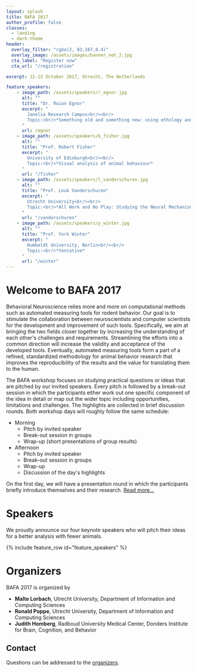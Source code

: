 ```yaml
---
layout: splash
title: BAFA 2017
author_profile: false
classes:
  - landing
  - dark-theme
header:
  overlay_filter: "rgba(2, 83,167,0.4)"
  overlay_image: /assets/images/banner_net_2.jpg
  cta_label: "Register now"
  cta_url: "/registration"

excerpt: 12-13 October 2017, Utrecht, The Netherlands

feature_speakers:
    - image_path: /assets/speakers/r_egnor.jpg
      alt: ""
      title: "Dr. Roian Egnor"
      excerpt: "
        Janelia Research Campus<br/><br/>
        Topic:<br/>*Something old and something new: using ethology and machine vision to decipher mouse social behavior*
      "
      url: /egnor
    - image_path: /assets/speakers/b_fisher.jpg
      alt: ""
      title: "Prof. Robert Fisher"
      excerpt: "
        University of Edinburgh<br/><br/>
        Topic:<br/>*Visual analysis of animal behaviour*
      "
      url: "/fisher"
    - image_path: /assets/speakers/l_vanderschuren.jpg
      alt: ""
      title: "Prof. Louk Vanderschuren"
      excerpt: "
        Utrecht University<br/><br/>
        Topic:<br/>*All Work and No Play: Studying the Neural Mechanisms of Social Play Behaviour in Rats*
      "
      url: "/vanderschuren"
    - image_path: /assets/speakers/y_winter.jpg
      alt: ""
      title: "Prof. York Winter"
      excerpt: "
        Humboldt University, Berlin<br/><br/>
        Topic:<br/>*tentative*
      "
      url: "/winter"
---
```


# Welcome to BAFA 2017
Behavioral Neuroscience relies more and more on computational methods such as automated measuring tools for rodent behavior. Our goal is to stimulate the collaboration between neuroscientists and computer scientists for the development and improvement of such tools. Specifically, we aim at bringing the two fields closer together by increasing the understanding of each other's challenges and requirements. Streamlining the efforts into a common direction will increase the validity and acceptance of the developed tools. Eventually, automated measuring tools form a part of a refined, standardized methodology for animal behavior research that improves the reproducibility of the results and the value for translating them to the human.

The BAFA workshop focuses on studying practical questions or ideas that are pitched by our invited speakers. Every pitch is followed by a break-out session in which the participants either work out one specific component of the idea in detail or map out the wider topic including opportunities, limitations and challenges. The highlights are collected in brief discussion rounds. Both workshop days will roughly follow the same schedule:

* Morning
  - Pitch by invited speaker
  - Break-out session in groups
  - Wrap-up (short presentations of group results)
* Afternoon
  - Pitch by invited speaker
  - Break-out session in groups
  - Wrap-up
  - Discussion of the day's highlights

On the first day, we will have a presentation round in which the participants briefly introduce themselves and their research. [Read more...](/presentation_format)


# Speakers
We proudly announce our four keynote speakers who will pitch their ideas for a better analysis with fewer animals.

{% include feature_row id="feature_speakers" %}


# Organizers
BAFA 2017 is organized by

* **Malte Lorbach**, Utrecht University, Department of Information and Computing Sciences
* **Ronald Poppe**, Utrecht University, Department of Information and Computing Sciences
* **Judith Homberg**, Radboud University Medical Center, Donders Institute for Brain, Cognition, and Behavior

## Contact

Questions can be addressed to the <a href="mailto:{{ 'bafaworkshop2017@gmail.com' | encode_email }}?Subject=BAFA 2017">organizers</a>.